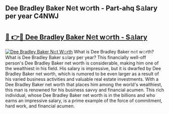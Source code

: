 ## Dee Bradley Baker N𝚎t w𝚘rth - Part-ahq S𝚊lary per year C4NWJ

# <h2><a href="http://gc1hpud.nevu.top/?p=Dee+Bradley+Baker">🔗 👉🔴 Dee Bradley Baker N𝚎t w𝚘rth - S𝚊lary</a></h2>

[![Dee Bradley Baker N𝚎t W𝚘rth](https://i.imgur.com/Oavwk0R.jpeg)](http://gc1hpud.nevu.top/?p=Dee+Bradley+Baker)
What is Dee Bradley Baker n𝚎t w𝚘rth? What is Dee Bradley Baker s𝚊lary per year?
This financially well-off person's Dee Bradley Baker net worth is considerable, making him one of the wealthiest in his field. His salary is impressive, but it is dwarfed by Dee Bradley Baker net worth, which is rumored to be even larger as a result of his varied business activities and valuable real estate investments. With a Dee Bradley Baker net worth that places him among the world's wealthiest, this man is renowned for his business savvy and financial acumen. This rich individual, whose Dee Bradley Baker net worth is in the billions and who earns an impressive salary, is a prime example of the force of commitment, hard work, and financial acumen.

